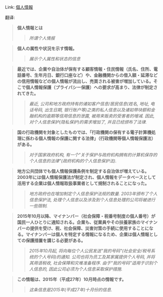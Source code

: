 Link: [個人情報](https://www.shiruporuto.jp/public/data/vocabulary/yogo/k/kojin_joho.html)

翻译:
> **個人情報とは**
>> *所谓个人情报*

> **個人の属性や状況を示す情報。**
>> *展示个人属性和状态的信息*

> **最近では、企業や自治体が保有する顧客情報・住民情報（氏名、住所、電話番号、生年月日、銀行口座など）や、金融機関からの借入額・延滞などの信用情報などの個人情報が流出し、売買される被害が増加している。そこで個人情報保護（プライバシー保護）への要求が高まり、法律が制定されてきた。**
>> *最近, 公司和地方政府持有的诸如客户信息/居民信息(姓名, 地址, 电话号码, 出生日期, 银行账户等)之类的私人信息以及诸如带块额和金融机构的逾期等信用信息的泄露, 被用来贩卖的受害者的增减. 因此, 对个人信息保护(隐私保护)的需求增加了, 并且已经颁布了法律.*

> **国の行政機関を対象としたものでは、「行政機関の保有する電子計算機処理に係わる個人情報の保護に関する法律」（行政機関等個人情報保護法）がある。**
>> *对于国家政府机构, 有一个"关于保护与政府机构拥有的计算机保存的个人信息的法律"(政府机构的个人信息保护法).*

> **地方公共団体でも個人情報保護条例を制定する自治体が増えている。2003年には個人情報保護法が制定され、個人情報をデータベースとして活用する企業は個人情報取扱事業者として規制されることになった。**
>> *地方政府也在增加制定个人信息保护法规的数量. 2003年颁布了个人信息保护法, 处理个人信息以及涉及到个人信息处理的公司将被进行一些限制.*

> **2015年10月以降、マイナンバー（社会保障・税番号制度の個人番号）が国民一人ひとりに通知される。企業も、従業員やその扶養家族のマイナンバーの提供を受け、税、社会保障、災害対策の手続に使用することになる。マイナンバーは個人を特定する情報になるため、企業は個人情報としての保護措置を講じる必要がある。**
>> *2015年10月起, 将向每位个人公民发送"我的号码"(社会安全/税号系统的个人号码)的通知. 公司也将为员工及其家属提供个人号码, 并将其用语税收, 社会保障和灾难准备程序. 由于"我的号码"适用于识别个人信息的, 因此公司必须为个人信息采取保护措施.*

> **この情報は、2015年（平成27年）10月時点の情報です。**
>> *这条信息是2015年(平成27年)十月份的信息.*